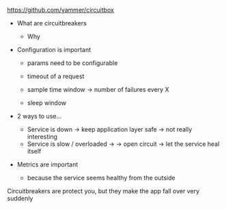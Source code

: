 https://github.com/yammer/circuitbox

- What are circuitbreakers
  - Why

- Configuration is important
  - params need to be configurable

  - timeout of a request
  - sample time window -> number of failures every X
  - sleep window

- 2 ways to use...
  - Service is down
    -> keep application layer safe
    -> not really interesting
  - Service is slow / overloaded ->
    -> open circuit
    -> let the service heal itself

- Metrics are important
  - because the service seems healthy from the outside

Circuitbreakers are protect you, but they make the app fall over very suddenly



